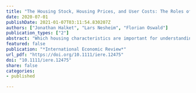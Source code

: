 ```yaml
---
title: "The Housing Stock, Housing Prices, and User Costs: The Roles of Location, Structure and Unobserved Quality"
date: 2020-07-01
publishDate: 2021-01-07T03:11:54.830207Z
authors: ["Jonathan Halket", "Lars Nesheim", "Florian Oswald"]
publication_types: ["2"]
abstract: "Which housing characteristics are important for understanding homeownership rates? How are housing characteristics priced in rental and owner‐occupied markets? What can answers to these questions tell us about economic theories of homeownership? Using the English Housing Survey, we estimate a selection model of property allocations to the owner‐occupied and rental sectors. Structural characteristics and unobserved quality are important for selection. Location is not. Accounting for selection is important for rent‐to‐price ratio estimates and explains some puzzling correlations between rent‐to‐price ratios and homeownership rates. These patterns are consistent with, among others, hypotheses of rental market contracting frictions related to housing maintenance."
featured: false
publication: "*International Economic Review*"
url_pdf: "https://doi.org/10.1111/iere.12475"
doi: "10.1111/iere.12475"
share: false
categories:
- published

---
```

